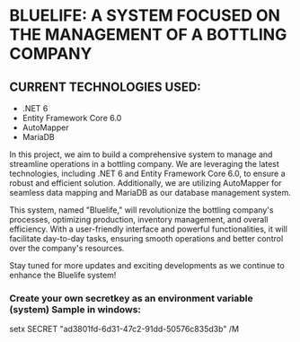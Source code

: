# BLUELIFE: A SYSTEM FOCUSED ON THE MANAGEMENT OF A BOTTLING COMPANY

## CURRENT TECHNOLOGIES USED:

- .NET 6
- Entity Framework Core 6.0
- AutoMapper
- MariaDB

In this project, we aim to build a comprehensive system to manage and streamline operations in a bottling company. We are leveraging the latest technologies, including .NET 6 and Entity Framework Core 6.0, to ensure a robust and efficient solution. Additionally, we are utilizing AutoMapper for seamless data mapping and MariaDB as our database management system.

This system, named "Bluelife," will revolutionize the bottling company's processes, optimizing production, inventory management, and overall efficiency. With a user-friendly interface and powerful functionalities, it will facilitate day-to-day tasks, ensuring smooth operations and better control over the company's resources.

Stay tuned for more updates and exciting developments as we continue to enhance the Bluelife system!

### Create your own secretkey as an environment variable (system) Sample in windows:
setx SECRET "ad3801fd-6d31-47c2-91dd-50576c835d3b" /M